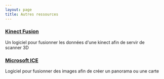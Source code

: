 ```yaml
---
layout: page
title: Autres ressources
---
```


 ### [Kinect Fusion](https://msdn.microsoft.com/en-us/library/dn188670.aspx)
 
 Un logiciel pour fusionner les données d'une kinect afin de servir de scanner 3D
 
 ### [Microsoft ICE](https://www.microsoft.com/en-us/research/product/computational-photography-applications/image-composite-editor/)
 
 Logiciel pour fusionner des images afin de créer un panorama ou une carte
